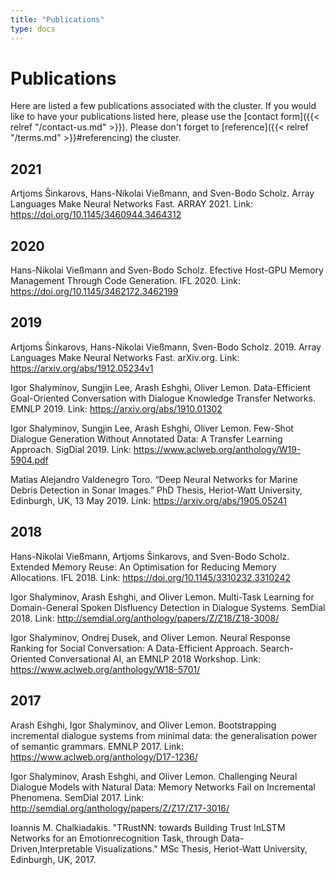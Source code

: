 ```yaml
---
title: "Publications"
type: docs
---
```


Publications
============

Here are listed a few publications associated with the cluster. If you would
like to have your publications listed here, please use the [contact form]({{<
relref "/contact-us.md" >}}). Please don't forget to [reference]({{< relref
"/terms.md" >}}#referencing) the cluster.

2021
----

Artjoms Šinkarovs, Hans-Nikolai Vießmann, and Sven-Bodo Scholz. Array Languages Make Neural Networks Fast.
ARRAY 2021. Link: https://doi.org/10.1145/3460944.3464312

2020
----

Hans-Nikolai Vießmann and Sven-Bodo Scholz. Efective Host-GPU Memory Management Through Code Generation.
IFL 2020. Link: https://doi.org/10.1145/3462172.3462199

2019
----

Artjoms Šinkarovs, Hans-Nikolai Vießmann, Sven-Bodo Scholz. 2019. Array
Languages Make Neural Networks Fast. arXiv.org. Link: https://arxiv.org/abs/1912.05234v1

Igor Shalyminov, Sungjin Lee, Arash Eshghi, Oliver Lemon. Data-Efficient Goal-Oriented Conversation with Dialogue
Knowledge Transfer Networks. EMNLP 2019. Link: https://arxiv.org/abs/1910.01302

Igor Shalyminov, Sungjin Lee, Arash Eshghi, Oliver Lemon. Few-Shot Dialogue Generation Without Annotated Data: A
Transfer Learning Approach. SigDial 2019. Link: https://www.aclweb.org/anthology/W19-5904.pdf

Matias Alejandro Valdenegro Toro. “Deep Neural Networks for Marine Debris Detection in Sonar Images.” PhD Thesis,
Heriot-Watt University, Edinburgh, UK, 13 May 2019. Link: https://arxiv.org/abs/1905.05241

2018
----

Hans-Nikolai Vießmann, Artjoms Šinkarovs, and Sven-Bodo Scholz. Extended Memory Reuse: An Optimisation for
Reducing Memory Allocations. IFL 2018. Link: https://doi.org/10.1145/3310232.3310242

Igor Shalyminov, Arash Eshghi, and Oliver Lemon. Multi-Task Learning for Domain-General Spoken Disfluency
Detection in Dialogue Systems. SemDial 2018. Link: http://semdial.org/anthology/papers/Z/Z18/Z18-3008/

Igor Shalyminov, Ondrej Dusek, and Oliver Lemon. Neural Response Ranking for Social Conversation: A Data-Efficient
Approach. Search-Oriented Conversational AI, an EMNLP 2018 Workshop. Link: https://www.aclweb.org/anthology/W18-5701/

2017
----

Arash Eshghi, Igor Shalyminov, and Oliver Lemon. Bootstrapping incremental dialogue systems from minimal data: the
generalisation power of semantic grammars. EMNLP 2017. Link: https://www.aclweb.org/anthology/D17-1236/

Igor Shalyminov, Arash Eshghi, and Oliver Lemon. Challenging Neural Dialogue Models with Natural Data: Memory
Networks Fail on Incremental Phenomena. SemDial 2017. Link: http://semdial.org/anthology/papers/Z/Z17/Z17-3016/

Ioannis M. Chalkiadakis. "TRustNN: towards Building Trust InLSTM Networks for an Emotionrecognition Task,
through Data-Driven,Interpretable Visualizations." MSc Thesis, Heriot-Watt University, Edinburgh, UK, 2017.
